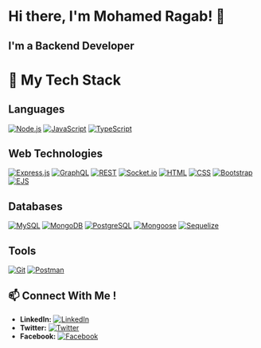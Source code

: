 # Hi there, I'm Mohamed Ragab! 👋

  <h2>I'm a Backend Developer</h2>

# 🚀 My Tech Stack

## **Languages**
 [![Node.js](https://img.shields.io/badge/-Node.js-339933?style=flat-square&logo=node.js&logoColor=white)](https://nodejs.org/)
 [![JavaScript](https://img.shields.io/badge/-JavaScript-F7DF1E?style=flat-square&logo=javascript&logoColor=black)](https://developer.mozilla.org/en-US/docs/Web/JavaScript)
 [![TypeScript](https://img.shields.io/badge/-TypeScript-3178C6?style=flat-square&logo=typescript&logoColor=white)](https://www.typescriptlang.org/)

## **Web Technologies**
 [![Express.js](https://img.shields.io/badge/-Express.js-000000?style=flat-square&logo=express&logoColor=white)](https://expressjs.com/)
 [![GraphQL](https://img.shields.io/badge/-GraphQL-E10098?style=flat-square&logo=graphql&logoColor=white)](https://graphql.org/)
 [![REST](https://img.shields.io/badge/-REST-FF5733?style=flat-square)](https://restfulapi.net/)
 [![Socket.io](https://img.shields.io/badge/-Socket.io-010101?style=flat-square&logo=socket.io&logoColor=white)](https://socket.io/)
 [![HTML](https://img.shields.io/badge/-HTML-E34F26?style=flat-square&logo=html5&logoColor=white)](https://developer.mozilla.org/en-US/docs/Web/HTML)
 [![CSS](https://img.shields.io/badge/-CSS-1572B6?style=flat-square&logo=css3&logoColor=white)](https://developer.mozilla.org/en-US/docs/Web/CSS)
 [![Bootstrap](https://img.shields.io/badge/-Bootstrap-7952B3?style=flat-square&logo=bootstrap&logoColor=white)](https://getbootstrap.com/)
 [![EJS](https://img.shields.io/badge/-EJS-8B4513?style=flat-square&logo=ejs&logoColor=white)](https://ejs.co/)

## **Databases**
 [![MySQL](https://img.shields.io/badge/-MySQL-4479A1?style=flat-square&logo=mysql&logoColor=white)](https://www.mysql.com/)
 [![MongoDB](https://img.shields.io/badge/-MongoDB-47A248?style=flat-square&logo=mongodb&logoColor=white)](https://www.mongodb.com/)
 [![PostgreSQL](https://img.shields.io/badge/-PostgreSQL-336791?style=flat-square&logo=postgresql&logoColor=white)](https://www.postgresql.org/)
 [![Mongoose](https://img.shields.io/badge/-Mongoose-880000?style=flat-square&logo=mongoose&logoColor=white)](https://mongoosejs.com/)
 [![Sequelize](https://img.shields.io/badge/-Sequelize-52B0E7?style=flat-square&logo=sequelize&logoColor=white)](https://sequelize.org/)

## **Tools**
 [![Git](https://img.shields.io/badge/-Git-F05032?style=flat-square&logo=git&logoColor=white)](https://git-scm.com/)
 [![Postman](https://img.shields.io/badge/-Postman-FF6C37?style=flat-square&logo=postman&logoColor=white)](https://www.postman.com/)


## 📫 Connect With Me !

- **LinkedIn:** [![LinkedIn](https://img.shields.io/badge/-LinkedIn-0A66C2?style=flat-square&logo=linkedin&logoColor=white)](https://www.linkedin.com/in/mohamedragab222/)
- **Twitter:** [![Twitter](https://img.shields.io/badge/-Twitter-1DA1F2?style=flat-square&logo=twitter&logoColor=white)](https://twitter.com/MoRagabR)
- **Facebook:** [![Facebook](https://img.shields.io/badge/-Facebook-1877F2?style=flat-square&logo=facebook&logoColor=white)](https://www.facebook.com/mohamedahamedragab)


